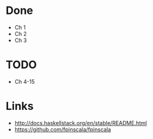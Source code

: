# Done
* Ch 1
* Ch 2
* Ch 3

# TODO
* Ch 4-15

# Links
* http://docs.haskellstack.org/en/stable/README.html
* https://github.com/fpinscala/fpinscala
